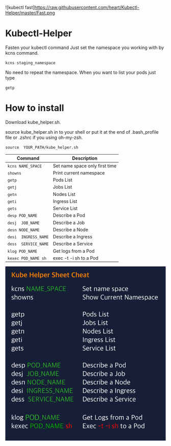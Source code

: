 ![kubectl fast]https://raw.githubusercontent.com/heart/Kubectl-Helper/master/Fast.png

# Kubectl-Helper
Fasten your kubectl command
Just set the namespace you working with by kcns command.
```
kcns staging_namespace
```

No need to repeat the namespace.
When you want to list your pods just type
```
getp
```


# How to install
Download kube_helper.sh.

source kube_helper.sh in to your shell
or put it at the end of .bash_profile file or .zshrc if you using oh-my-zsh.
```
source  YOUR_PATH/kube_helper.sh
```

| Command | Description |
| --- | --- |
| `kcns NAME_SPACE` | Set name space only first time |
| `showns` | Print current namespace |
| `getp` | Pods List |
| `getj` | Jobs List |
| `getn` | Nodes List |
| `geti` | Ingress List |
| `gets` | Service List |
| `desp POD_NAME` | Describe a Pod |
| `desj  JOB_NAME` | Describe a Job |
| `desn NODE_NAME` | Describe a Node |
| `desi  INGRESS_NAME` | Describe a Ingress |
| `dess  SERVICE_NAME` | Describe a Service |
| `klog POD_NAME` | Get logs from a Pod |
| `kexec POD_NAME sh` | exec -t -i sh to a Pod |

![kubectl helper cheat sheet](https://raw.githubusercontent.com/heart/Kubectl-Helper/master/CheatSheet.png)

